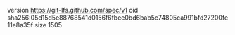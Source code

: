 version https://git-lfs.github.com/spec/v1
oid sha256:05d15d5e88768541d0156f6fbee0bd6bab5c74805ca991bfd27200fe11e8a35f
size 1505
